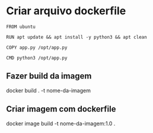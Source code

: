 # Criar arquivo dockerfile

```
FROM ubuntu

RUN apt update && apt install -y python3 && apt clean

COPY app.py /opt/app.py

CMD python3 /opt/app.py
```

## Fazer build da imagem
docker build . -t nome-da-imagem

## Criar imagem com dockerfile
docker image build -t nome-da-imagem:1.0 .